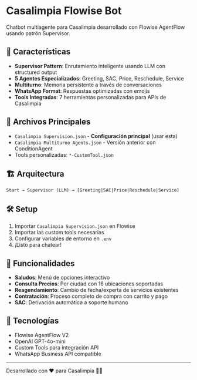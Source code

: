 # Casalimpia Flowise Bot

Chatbot multiagente para Casalimpia desarrollado con Flowise AgentFlow usando patrón Supervisor.

## 🚀 Características

- **Supervisor Pattern**: Enrutamiento inteligente usando LLM con structured output
- **5 Agentes Especializados**: Greeting, SAC, Price, Reschedule, Service
- **Multiturno**: Memoria persistente a través de conversaciones
- **WhatsApp Format**: Respuestas optimizadas con emojis
- **Tools Integradas**: 7 herramientas personalizadas para APIs de Casalimpia

## 📁 Archivos Principales

- `Casalimpia Supervision.json` - **Configuración principal** (usar esta)
- `Casalimpia Multiturno Agents.json` - Versión anterior con ConditionAgent
- Tools personalizadas: `*-CustomTool.json`

## 🏗️ Arquitectura

```
Start → Supervisor (LLM) → [Greeting|SAC|Price|Reschedule|Service]
```

## 🛠️ Setup

1. Importar `Casalimpia Supervision.json` en Flowise
2. Importar las custom tools necesarias
3. Configurar variables de entorno en `.env`
4. ¡Listo para chatear!

## 🎯 Funcionalidades

- **Saludos**: Menú de opciones interactivo
- **Consulta Precios**: Por ciudad con 16 ubicaciones soportadas
- **Reagendamiento**: Cambio de fecha/experta de servicios existentes
- **Contratación**: Proceso completo de compra con carrito y pago
- **SAC**: Derivación automática a soporte humano

## 🔧 Tecnologías

- Flowise AgentFlow V2
- OpenAI GPT-4o-mini
- Custom Tools para integración API
- WhatsApp Business API compatible

---

Desarrollado con ❤️ para Casalimpia 🧹✨
